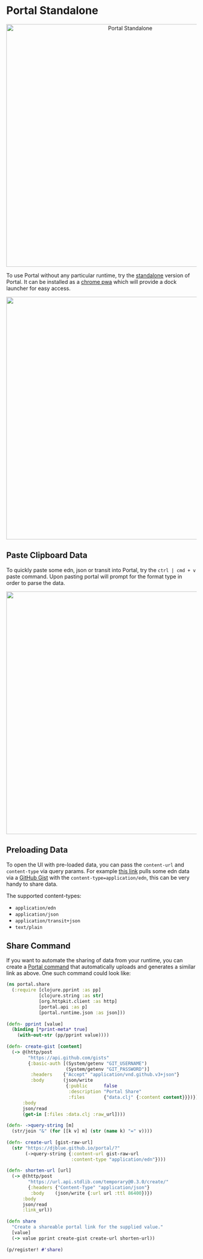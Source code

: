 # Portal Standalone

<p align="center">
  <a href="https://djblue.github.io/portal/">
  <img width="640"
     alt="Portal Standalone"
     src="https://user-images.githubusercontent.com/1986211/191418745-ce7cf62b-cc19-4c32-a573-02b3f3fc35e7.png" />
  </a>
</p>

To use Portal without any particular runtime, try the
[standalone](https://djblue.github.io/portal/) version of Portal. It can be
installed as a [chrome pwa](https://support.google.com/chrome/answer/9658361)
which will provide a dock launcher for easy access.

<p align="center">
  <img width="640" src="https://user-images.githubusercontent.com/1986211/191423393-28b65580-fa51-439b-bf16-1c4f40953cd8.png" />
</p>

## Paste Clipboard Data

To quickly paste some edn, json or transit into Portal, try the `ctrl | cmd + v`
paste command. Upon pasting portal will prompt for the format type in order to
parse the data.

<p align="center">
  <img width="640" src="https://user-images.githubusercontent.com/1986211/191424054-78cbc63c-8cf9-42bc-8fcc-15f824f4319d.png" />
</p>

## Preloading Data

To open the UI with pre-loaded data, you can pass the `content-url` and
`content-type` via query params. For example
[this link](https://djblue.github.io/portal/?content-url=https://gist.githubusercontent.com/djblue/9a2cd250e061f62ce527b20648fd8256/raw/e7bd673df60b3c503306956b950bb9589ba480eb/data.clj&content-type=application/edn) pulls some edn data via a [GitHub Gist](https://gist.github.com/djblue/6ef5f3ddd0bc93e3ca34a7132be63d8f) with the `content-type=application/edn`, this can be very handy to share data.

The supported content-types:

- `application/edn`
- `application/json`
- `application/transit+json`
- `text/plain`

## Share Command

If you want to automate the sharing of data from your runtime, you can create a
[Portal command](../ui/commands.md) that automatically uploads and generates a
similar link as above. One such command could look like:

```clojure
(ns portal.share
  (:require [clojure.pprint :as pp]
            [clojure.string :as str]
            [org.httpkit.client :as http]
            [portal.api :as p]
            [portal.runtime.json :as json]))
​
(defn- pprint [value]
  (binding [*print-meta* true]
    (with-out-str (pp/pprint value))))
​
(defn- create-gist [content]
  (-> @(http/post
        "https://api.github.com/gists"
        {:basic-auth [(System/getenv "GIT_USERNAME")
                      (System/getenv "GIT_PASSWORD")]
         :headers    {"Accept" "application/vnd.github.v3+json"}
         :body       (json/write
                      {:public      false
                       :description "Portal Share"
                       :files       {"data.clj" {:content content}}})})
      :body
      json/read
      (get-in [:files :data.clj :raw_url])))
​
(defn- ->query-string [m]
  (str/join "&" (for [[k v] m] (str (name k) "=" v))))
​
(defn- create-url [gist-raw-url]
  (str "https://djblue.github.io/portal/?"
       (->query-string {:content-url gist-raw-url
                        :content-type "application/edn"})))
​
(defn- shorten-url [url]
  (-> @(http/post
        "https://url.api.stdlib.com/temporary@0.3.0/create/"
        {:headers {"Content-Type" "application/json"}
         :body    (json/write {:url url :ttl 86400})})
      :body
      json/read
      :link_url))
​
(defn share
  "Create a shareable portal link for the supplied value."
  [value]
  (-> value pprint create-gist create-url shorten-url))
​
(p/register! #'share)
```
